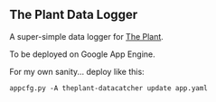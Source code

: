 ## The Plant Data Logger

A super-simple data logger for [The Plant](https://github.com/aeakett/the_plant).

To be deployed on Google App Engine.

For my own sanity... deploy like this:
```
appcfg.py -A theplant-datacatcher update app.yaml
```
